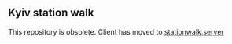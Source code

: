 ## Kyiv station walk
This repository is obsolete. Client has moved to [stationwalk.server](https://github.com/Wkalmar/stationwalk.server)
